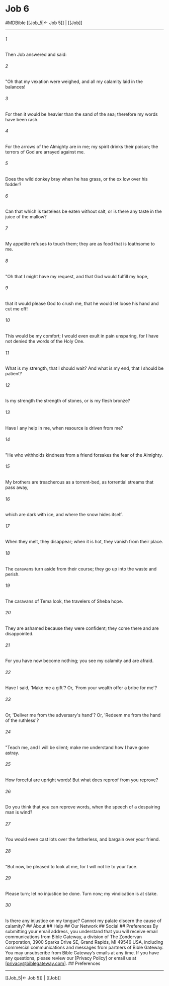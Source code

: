 # Job 6
#MDBible
[[Job_5|← Job 5]] | [[Job]]

***


###### 1 
Then Job answered and said: 

###### 2 
"Oh that my vexation were weighed, and all my calamity laid in the balances! 

###### 3 
For then it would be heavier than the sand of the sea; therefore my words have been rash. 

###### 4 
For the arrows of the Almighty are in me; my spirit drinks their poison; the terrors of God are arrayed against me. 

###### 5 
Does the wild donkey bray when he has grass, or the ox low over his fodder? 

###### 6 
Can that which is tasteless be eaten without salt, or is there any taste in the juice of the mallow? 

###### 7 
My appetite refuses to touch them; they are as food that is loathsome to me. 

###### 8 
"Oh that I might have my request, and that God would fulfill my hope, 

###### 9 
that it would please God to crush me, that he would let loose his hand and cut me off! 

###### 10 
This would be my comfort; I would even exult in pain unsparing, for I have not denied the words of the Holy One. 

###### 11 
What is my strength, that I should wait? And what is my end, that I should be patient? 

###### 12 
Is my strength the strength of stones, or is my flesh bronze? 

###### 13 
Have I any help in me, when resource is driven from me? 

###### 14 
"He who withholds kindness from a friend forsakes the fear of the Almighty. 

###### 15 
My brothers are treacherous as a torrent-bed, as torrential streams that pass away, 

###### 16 
which are dark with ice, and where the snow hides itself. 

###### 17 
When they melt, they disappear; when it is hot, they vanish from their place. 

###### 18 
The caravans turn aside from their course; they go up into the waste and perish. 

###### 19 
The caravans of Tema look, the travelers of Sheba hope. 

###### 20 
They are ashamed because they were confident; they come there and are disappointed. 

###### 21 
For you have now become nothing; you see my calamity and are afraid. 

###### 22 
Have I said, 'Make me a gift'? Or, 'From your wealth offer a bribe for me'? 

###### 23 
Or, 'Deliver me from the adversary's hand'? Or, 'Redeem me from the hand of the ruthless'? 

###### 24 
"Teach me, and I will be silent; make me understand how I have gone astray. 

###### 25 
How forceful are upright words! But what does reproof from you reprove? 

###### 26 
Do you think that you can reprove words, when the speech of a despairing man is wind? 

###### 27 
You would even cast lots over the fatherless, and bargain over your friend. 

###### 28 
"But now, be pleased to look at me, for I will not lie to your face. 

###### 29 
Please turn; let no injustice be done. Turn now; my vindication is at stake. 

###### 30 
Is there any injustice on my tongue? Cannot my palate discern the cause of calamity? ## About ## Help ## Our Network ## Social ## Preferences By submitting your email address, you understand that you will receive email communications from Bible Gateway, a division of The Zondervan Corporation, 3900 Sparks Drive SE, Grand Rapids, MI 49546 USA, including commercial communications and messages from partners of Bible Gateway. You may unsubscribe from Bible Gateway&rsquo;s emails at any time. If you have any questions, please review our [Privacy Policy] or email us at [privacy@biblegateway.com]. ## Preferences

***

[[Job_5|← Job 5]] | [[Job]]
